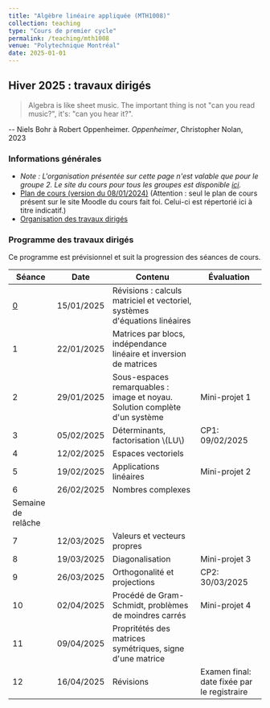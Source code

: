 ```yaml
---
title: "Algèbre linéaire appliquée (MTH1008)"
collection: teaching
type: "Cours de premier cycle"
permalink: /teaching/mth1008
venue: "Polytechnique Montréal"
date: 2025-01-01
---
```


## Hiver 2025 : travaux dirigés

> Algebra is like sheet music. The important thing is not "can you read music?", it's: "can you hear it?".

-- Niels Bohr à Robert Oppenheimer. *Oppenheimer*, Christopher Nolan, 2023

### Informations générales

- *Note : L'organisation présentée sur cette page n'est valable que pour le groupe 2. Le site du cours pour tous les groupes est disponible [ici](https://www.polymtl.ca/programmes/cours/algebre-lineaire-appliquee).*
- [Plan de cours (version du 08/01/2024)](/files/Plan_de_cours_MTH1008_H25.pdf) (Attention : seul le plan de cours présent sur le site Moodle du cours fait foi. Celui-ci est répertorié ici à titre indicatif.)
- [Organisation des travaux dirigés](/teaching/mth1008/organisation)

### Programme des travaux dirigés

Ce programme est prévisionnel et suit la progression des séances de cours.

| Séance                     | Date       | Contenu                                                                    | Évaluation                                  |
| -------------------------- | ---------- | -------------------------------------------------------------------------- | ------------------------------------------- |
| [0](/teaching/mth1008/td0) | 15/01/2025 | Révisions : calculs matriciel et vectoriel, systèmes d'équations linéaires |
| 1                          | 22/01/2025 | Matrices par blocs, indépendance linéaire et inversion de matrices         |
| 2                          | 29/01/2025 | Sous-espaces remarquables : image et noyau. Solution complète d'un système | Mini-projet 1                               |
| 3                          | 05/02/2025 | Déterminants, factorisation \\(LU\\)                                       | CP1: 09/02/2025                             |
| 4                          | 12/02/2025 | Espaces vectoriels                                                         |
| 5                          | 19/02/2025 | Applications linéaires                                                     | Mini-projet 2                               |
| 6                          | 26/02/2025 | Nombres complexes                                                          |
| Semaine de relâche         |
| 7                          | 12/03/2025 | Valeurs et vecteurs propres                                                |
| 8                          | 19/03/2025 | Diagonalisation                                                            | Mini-projet 3                               |
| 9                          | 26/03/2025 | Orthogonalité et projections                                               | CP2: 30/03/2025                             |
| 10                         | 02/04/2025 | Procédé de Gram-Schmidt, problèmes de moindres carrés                      | Mini-projet 4                               |
| 11                         | 09/04/2025 | Propritétés des matrices symétriques, signe d'une matrice                  |
| 12                         | 16/04/2025 | Révisions                                                                  | Examen final: date fixée par le registraire |